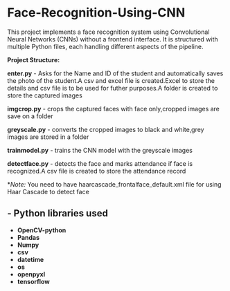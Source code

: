 # Face-Recognition-Using-CNN
This project implements a face recognition system using Convolutional Neural Networks (CNNs) without a frontend interface. It is structured with multiple Python files, each handling different aspects of the pipeline.

**Project Structure:**

**enter.py** - Asks for the Name and ID of the student and automatically saves the photo of the student.A csv and excel file is created.Excel to store the details and csv file is to be used for futher purposes.A folder is created to store the captured images

**imgcrop.py** - crops the captured faces with face only,cropped images are save on a folder

**greyscale.py** - converts the cropped images to black and white,grey images are stored in a folder

**trainmodel.py** - trains the CNN model with the greyscale images

**detectface.py** - detects the face and marks attendance if face is recognized.A csv file is created to store the attendance record

**Note:* You need to have haarcascade_frontalface_default.xml file for using Haar Cascade to detect face
## - **Python libraries used**

- **OpenCV-python**
- **Pandas**
- **Numpy**
- **csv**
- **datetime**
- **os**
- **openpyxl**
- **tensorflow**
  
